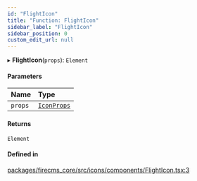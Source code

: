 ```yaml
---
id: "FlightIcon"
title: "Function: FlightIcon"
sidebar_label: "FlightIcon"
sidebar_position: 0
custom_edit_url: null
---
```


▸ **FlightIcon**(`props`): `Element`

#### Parameters

| Name | Type |
| :------ | :------ |
| `props` | [`IconProps`](../types/IconProps.md) |

#### Returns

`Element`

#### Defined in

[packages/firecms_core/src/icons/components/FlightIcon.tsx:3](https://github.com/FireCMSco/firecms/blob/d45f3739/packages/firecms_core/src/icons/components/FlightIcon.tsx#L3)
